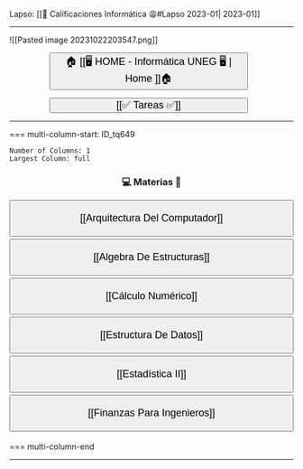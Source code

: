 

Lapso: [[💯 Calificaciones Informática 😩#Lapso 2023-01| 2023-01]]
****

![[Pasted image 20231022203547.png]]

<button style="width:70%;  margin-left:14%"><p style="font-size:18px; margin: 0 10; "> 🏠 [[🖥️ HOME - Informática UNEG 🖥️ | Home ]]🏠 </p> </button>

<button style="width:70%;  margin-left:14%"><p style="font-size:18px; margin: 0 10; "> [[✅ Tareas ✅]]</p> </button>

---

=== multi-column-start: ID_tq649
```column-settings
Number of Columns: 1
Largest Column: full
```

<h3 style="text-align:center"> 💻 Materias 😤 </h3>


<button style="width:100%; padding:20px; margin-bottom:4px "><p style="font-size:18px; margin: 0 10; ">  [[Arquitectura Del Computador]] </p> </button>
<button style="width:100%; padding:20px; margin-bottom:4px"><p style="font-size:18px; margin: 0 10; ">  [[Algebra De Estructuras]] </p> </button>
<button style="width:100%; padding:20px; margin-bottom:4px"><p style="font-size:18px; margin: 0 10; ">  [[Cálculo Numérico]] </p> </button>
<button style="width:100%; padding:20px; margin-bottom:4px"><p style="font-size:18px; margin: 0 10; ">  [[Estructura De Datos]] </p> </button>
<button style="width:100%; padding:20px; margin-bottom:4px"><p style="font-size:18px; margin: 0 10; ">  [[Estadística II]] </p> </button>
<button style="width:100%; padding:20px; margin-bottom:4px"><p style="font-size:18px; margin: 0 10; ">  [[Finanzas Para Ingenieros]] </p> </button>


=== multi-column-end

---


